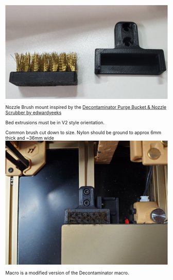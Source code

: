 ![Brush Mount](brush_mount1.jpg)

Nozzle Brush mount inspired by the [Decontaminator Purge Bucket & Nozzle Scrubber by edwardyeeks](https://github.com/VoronDesign/VoronUsers/tree/master/printer_mods/edwardyeeks/Decontaminator_Purge_Bucket_%26_Nozzle_Scrubber) 

Bed extrusions must be in V2 style orientation.

Common brush cut down to size.  Nylon should be ground to approx 6mm thick and ~36mm wide
![Brush](brush_mount2.jpg)

Macro is a modified version of the Decontaminator macro.